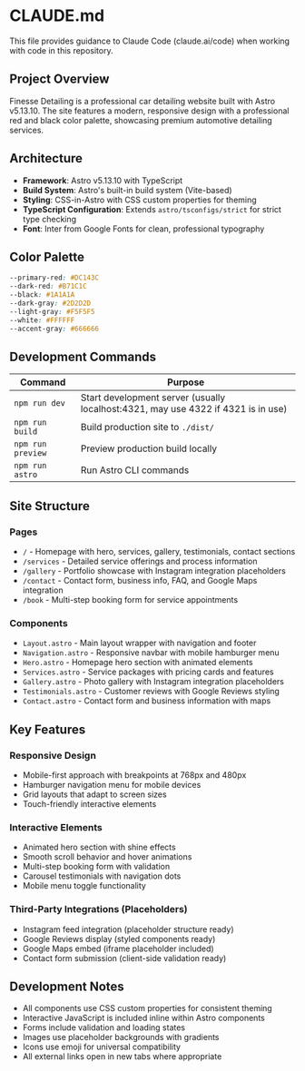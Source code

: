 # CLAUDE.md

This file provides guidance to Claude Code (claude.ai/code) when working with code in this repository.

## Project Overview

Finesse Detailing is a professional car detailing website built with Astro v5.13.10. The site features a modern, responsive design with a professional red and black color palette, showcasing premium automotive detailing services.

## Architecture

- **Framework**: Astro v5.13.10 with TypeScript
- **Build System**: Astro's built-in build system (Vite-based)
- **Styling**: CSS-in-Astro with CSS custom properties for theming
- **TypeScript Configuration**: Extends `astro/tsconfigs/strict` for strict type checking
- **Font**: Inter from Google Fonts for clean, professional typography

## Color Palette

```css
--primary-red: #DC143C
--dark-red: #B71C1C
--black: #1A1A1A
--dark-gray: #2D2D2D
--light-gray: #F5F5F5
--white: #FFFFFF
--accent-gray: #666666
```

## Development Commands

| Command | Purpose |
|---------|---------|
| `npm run dev` | Start development server (usually localhost:4321, may use 4322 if 4321 is in use) |
| `npm run build` | Build production site to `./dist/` |
| `npm run preview` | Preview production build locally |
| `npm run astro` | Run Astro CLI commands |

## Site Structure

### Pages
- `/` - Homepage with hero, services, gallery, testimonials, contact sections
- `/services` - Detailed service offerings and process information
- `/gallery` - Portfolio showcase with Instagram integration placeholders
- `/contact` - Contact form, business info, FAQ, and Google Maps integration
- `/book` - Multi-step booking form for service appointments

### Components
- `Layout.astro` - Main layout wrapper with navigation and footer
- `Navigation.astro` - Responsive navbar with mobile hamburger menu
- `Hero.astro` - Homepage hero section with animated elements
- `Services.astro` - Service packages with pricing cards and features
- `Gallery.astro` - Photo gallery with Instagram integration placeholders
- `Testimonials.astro` - Customer reviews with Google Reviews styling
- `Contact.astro` - Contact form and business information with maps

## Key Features

### Responsive Design
- Mobile-first approach with breakpoints at 768px and 480px
- Hamburger navigation menu for mobile devices
- Grid layouts that adapt to screen sizes
- Touch-friendly interactive elements

### Interactive Elements
- Animated hero section with shine effects
- Smooth scroll behavior and hover animations
- Multi-step booking form with validation
- Carousel testimonials with navigation dots
- Mobile menu toggle functionality

### Third-Party Integrations (Placeholders)
- Instagram feed integration (placeholder structure ready)
- Google Reviews display (styled components ready)
- Google Maps embed (iframe placeholder included)
- Contact form submission (client-side validation ready)

## Development Notes

- All components use CSS custom properties for consistent theming
- Interactive JavaScript is included inline within Astro components
- Forms include validation and loading states
- Images use placeholder backgrounds with gradients
- Icons use emoji for universal compatibility
- All external links open in new tabs where appropriate